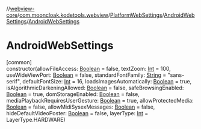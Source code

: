 //[webview-core](../../../../index.md)/[com.mooncloak.kodetools.webview](../../index.md)/[PlatformWebSettings](../index.md)/[AndroidWebSettings](index.md)/[AndroidWebSettings](-android-web-settings.md)

# AndroidWebSettings

[common]\
constructor(allowFileAccess: [Boolean](https://kotlinlang.org/api/latest/jvm/stdlib/kotlin/-boolean/index.html) = false, textZoom: [Int](https://kotlinlang.org/api/latest/jvm/stdlib/kotlin/-int/index.html) = 100, useWideViewPort: [Boolean](https://kotlinlang.org/api/latest/jvm/stdlib/kotlin/-boolean/index.html) = false, standardFontFamily: [String](https://kotlinlang.org/api/latest/jvm/stdlib/kotlin/-string/index.html) = &quot;sans-serif&quot;, defaultFontSize: [Int](https://kotlinlang.org/api/latest/jvm/stdlib/kotlin/-int/index.html) = 16, loadsImagesAutomatically: [Boolean](https://kotlinlang.org/api/latest/jvm/stdlib/kotlin/-boolean/index.html) = true, isAlgorithmicDarkeningAllowed: [Boolean](https://kotlinlang.org/api/latest/jvm/stdlib/kotlin/-boolean/index.html) = false, safeBrowsingEnabled: [Boolean](https://kotlinlang.org/api/latest/jvm/stdlib/kotlin/-boolean/index.html) = true, domStorageEnabled: [Boolean](https://kotlinlang.org/api/latest/jvm/stdlib/kotlin/-boolean/index.html) = false, mediaPlaybackRequiresUserGesture: [Boolean](https://kotlinlang.org/api/latest/jvm/stdlib/kotlin/-boolean/index.html) = true, allowProtectedMedia: [Boolean](https://kotlinlang.org/api/latest/jvm/stdlib/kotlin/-boolean/index.html) = false, allowMidiSysexMessages: [Boolean](https://kotlinlang.org/api/latest/jvm/stdlib/kotlin/-boolean/index.html) = false, hideDefaultVideoPoster: [Boolean](https://kotlinlang.org/api/latest/jvm/stdlib/kotlin/-boolean/index.html) = false, layerType: [Int](https://kotlinlang.org/api/latest/jvm/stdlib/kotlin/-int/index.html) = LayerType.HARDWARE)

